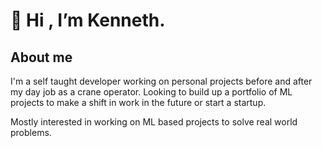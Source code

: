 # 👋 Hi , I’m Kenneth.

## About me
I'm a self taught developer working on personal projects before and after my day job as a crane operator. 
Looking to build up a portfolio of ML projects to make a shift in work in the future or start a startup.

Mostly interested in working on ML based projects to solve real world problems.


<!---
kkalera/kkalera is a ✨ special ✨ repository because its `README.md` (this file) appears on your GitHub profile.
You can click the Preview link to take a look at your changes.
--->
